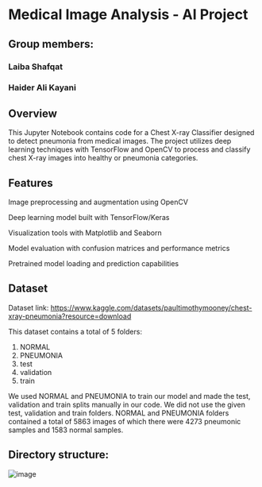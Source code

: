 # Medical Image Analysis - AI Project
## Group members:
### Laiba Shafqat
### Haider Ali Kayani

## Overview
This Jupyter Notebook contains code for a Chest X-ray Classifier designed to detect pneumonia from medical images. The project utilizes deep learning techniques with TensorFlow and OpenCV to process and classify chest X-ray images into healthy or pneumonia categories.

## Features
Image preprocessing and augmentation using OpenCV

Deep learning model built with TensorFlow/Keras

Visualization tools with Matplotlib and Seaborn

Model evaluation with confusion matrices and performance metrics

Pretrained model loading and prediction capabilities

## Dataset
Dataset link: https://www.kaggle.com/datasets/paultimothymooney/chest-xray-pneumonia?resource=download

This dataset contains a total of 5 folders:
1. NORMAL
2. PNEUMONIA
3. test
4. validation
5. train

We used NORMAL and PNEUMONIA to train our model and made the test, validation and train splits manually in our code. We did not use the given test, validation and train folders. 
NORMAL and PNEUMONIA folders contained a total of 5863 images of which there were 4273 pneumonic samples and 1583 normal samples.

## Directory structure:
 ![image](https://github.com/user-attachments/assets/acbc18ad-83c1-4be6-96d0-9b5cf203162a)

